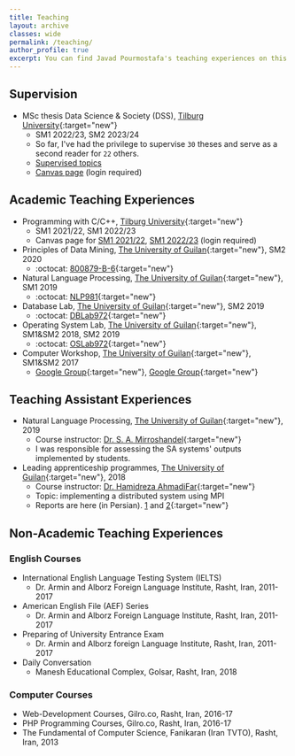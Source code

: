 ```yaml
---
title: Teaching
layout: archive
classes: wide
permalink: /teaching/
author_profile: true
excerpt: You can find Javad Pourmostafa's teaching experiences on this webpage.
---
```

## Supervision
*   MSc thesis Data Science & Society (DSS), [Tilburg University](https://www.tilburguniversity.edu/about/schools/tshd/departments/dca){:target="new"}
    *   SM1 2022/23, SM2 2023/24
    *   So far, I've had the privilege to supervise `30` theses and serve as a second reader for `22` others.
    *   [Supervised topics](/master_topics) 
    *   [Canvas page](https://tilburguniversity.instructure.com/courses/12764) (login required)

## Academic Teaching Experiences
*   Programming with C/C++, [Tilburg University](https://www.tilburguniversity.edu/about/schools/tshd/departments/dca){:target="new"}
    *   SM1 2021/22, SM1 2022/23
    *   Canvas page for [SM1 2021/22](https://tilburguniversity.instructure.com/courses/8665), [SM1 2022/23](https://tilburguniversity.instructure.com/courses/11982) (login required)
*   Principles of Data Mining, [The University of Guilan](http://ce.guilan.ac.ir){:target="new"}, SM2 2020
    *   :octocat: [800879-B-6](*){:target="new"}
*   Natural Language Processing, [The University of Guilan](http://ce.guilan.ac.ir){:target="new"}, SM1 2019
    *   :octocat: [NLP981](https://github.com/JoyeBright/NLP981){:target="new"}
*   Database Lab, [The University of Guilan](http://ce.guilan.ac.ir){:target="new"}, SM2 2019
    *   :octocat: [DBLab972](https://github.com/JoyeBright/DBLab){:target="new"}
*   Operating System Lab, [The University of Guilan](http://ce.guilan.ac.ir){:target="new"}, SM1&SM2 2018, SM2 2019
    *   :octocat: [OSLab972](https://github.com/JoyeBright/OSLab){:target="new"}
*   Computer Workshop, [The University of Guilan](http://ce.guilan.ac.ir){:target="new"}, SM1&SM2 2017
    *   <i class="fab fa-google"></i> [Google Group](https://groups.google.com/forum/#!forum/clab961){:target="new"}, <i class="fab fa-google"></i> [Google Group](https://groups.google.com/forum/#!forum/clab952){:target="new"}


## Teaching Assistant Experiences
*   Natural Language Processing, [The University of Guilan](http://ce.guilan.ac.ir){:target="new"}, 2019
    *   Course instructor: [Dr. S. A. Mirroshandel](https://nlp.guilan.ac.ir/mirroshandel){:target="new"}
    *   I was responsible for assessing the SA systems' outputs implemented by students.
*   Leading apprenticeship programmes, [The University of Guilan](http://ce.guilan.ac.ir){:target="new"}, 2018
    *   Course instructor: [Dr. Hamidreza AhmadiFar](https://staff.guilan.ac.ir/ahmadifar/){:target="new"}
    *   Topic: implementing a distributed system using MPI
    *   Reports are here (in Persian). [1](/assets/files/apprenticeship-1.pdf) and [2](/assets/files/apprenticeship-2.pdf){:target="new"}

## Non-Academic Teaching Experiences
### English Courses
*   International English Language Testing System (IELTS)
    *   Dr. Armin and Alborz Foreign Language Institute, Rasht, Iran, 2011-2017
*   American English File (AEF) Series
    *   Dr. Armin and Alborz Foreign Language Institute, Rasht, Iran, 2011-2017
*   Preparing of University Entrance Exam
    *   Dr. Armin and Alborz foreign Language Institute, Rasht, Iran, 2011-2017
*   Daily Conversation
    *   Manesh Educational Complex, Golsar, Rasht, Iran, 2018

### Computer Courses
*   Web-Development Courses, Gilro.co, Rasht, Iran, 2016-17
*   PHP Programming Courses, Gilro.co, Rasht, Iran, 2016-17
*   The Fundamental of Computer Science, Fanikaran (Iran TVTO), Rasht, Iran, 2013


